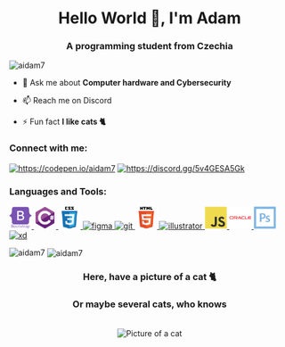 <h1 align="center">Hello World 👋, I'm Adam</h1>
<h3 align="center">A programming student from Czechia</h3>

<p align="left"> <img src="https://komarev.com/ghpvc/?username=aidam7&label=Profile%20views&color=00adb5&style=flat" alt="aidam7" /> </p>

- 💬 Ask me about **Computer hardware and Cybersecurity**

- 📫 Reach me on Discord

- ⚡ Fun fact **I like cats 🐈**

<h3 align="left">Connect with me:</h3>
<p align="left">
<a href="https://codepen.io/https://codepen.io/aidam7" target="blank"><img align="center" src="https://raw.githubusercontent.com/rahuldkjain/github-profile-readme-generator/master/src/images/icons/Social/codepen.svg" alt="https://codepen.io/aidam7" height="30" width="40" /></a>
<a href="https://discord.gg/https://discord.gg/5v4GESA5Gk" target="blank"><img align="center" src="https://raw.githubusercontent.com/rahuldkjain/github-profile-readme-generator/master/src/images/icons/Social/discord.svg" alt="https://discord.gg/5v4GESA5Gk" height="30" width="40" /></a>
</p>

<h3 align="left">Languages and Tools:</h3>
<p align="left"> <a href="https://getbootstrap.com" target="_blank" rel="noreferrer"> <img src="https://raw.githubusercontent.com/devicons/devicon/master/icons/bootstrap/bootstrap-plain-wordmark.svg" alt="bootstrap" width="40" height="40"/> </a> <a href="https://www.w3schools.com/cs/" target="_blank" rel="noreferrer"> <img src="https://raw.githubusercontent.com/devicons/devicon/master/icons/csharp/csharp-original.svg" alt="csharp" width="40" height="40"/> </a> <a href="https://www.w3schools.com/css/" target="_blank" rel="noreferrer"> <img src="https://raw.githubusercontent.com/devicons/devicon/master/icons/css3/css3-original-wordmark.svg" alt="css3" width="40" height="40"/> </a> <a href="https://www.figma.com/" target="_blank" rel="noreferrer"> <img src="https://www.vectorlogo.zone/logos/figma/figma-icon.svg" alt="figma" width="40" height="40"/> </a> <a href="https://git-scm.com/" target="_blank" rel="noreferrer"> <img src="https://www.vectorlogo.zone/logos/git-scm/git-scm-icon.svg" alt="git" width="40" height="40"/> </a> <a href="https://www.w3.org/html/" target="_blank" rel="noreferrer"> <img src="https://raw.githubusercontent.com/devicons/devicon/master/icons/html5/html5-original-wordmark.svg" alt="html5" width="40" height="40"/> </a> <a href="https://www.adobe.com/in/products/illustrator.html" target="_blank" rel="noreferrer"> <img src="https://www.vectorlogo.zone/logos/adobe_illustrator/adobe_illustrator-icon.svg" alt="illustrator" width="40" height="40"/> </a> <a href="https://developer.mozilla.org/en-US/docs/Web/JavaScript" target="_blank" rel="noreferrer"> <img src="https://raw.githubusercontent.com/devicons/devicon/master/icons/javascript/javascript-original.svg" alt="javascript" width="40" height="40"/> </a> <a href="https://www.oracle.com/" target="_blank" rel="noreferrer"> <img src="https://raw.githubusercontent.com/devicons/devicon/master/icons/oracle/oracle-original.svg" alt="oracle" width="40" height="40"/> </a> <a href="https://www.photoshop.com/en" target="_blank" rel="noreferrer"> <img src="https://raw.githubusercontent.com/devicons/devicon/master/icons/photoshop/photoshop-line.svg" alt="photoshop" width="40" height="40"/> </a> <a href="https://www.adobe.com/products/xd.html" target="_blank" rel="noreferrer"> <img src="https://cdn.worldvectorlogo.com/logos/adobe-xd.svg" alt="xd" width="40" height="40"/> </a> </p>

<p><img align="left" src="https://github-readme-stats.vercel.app/api/top-langs?username=aidam7&show_icons=true&title_color=00adb5&text_color=ffffff&bg_color=0d1117&hide_border=true&locale=en&layout=compact" alt="aidam7" /></p>
  
<p>&nbsp;<img align="center" src="https://github-readme-stats.vercel.app/api?username=aidam7&show_icons=true&theme=dark&title_color=00adb5&text_color=ffffff&bg_color=0d1117&hide_border=true&locale=en" alt="aidam7" /></p>
 
<div align=center>
<h3>Here, have a picture of a cat 🐈</h3>
  <h3>Or maybe several cats, who knows</h3>
 <br>
<img src="https://cataas.com/cat" width="450" heigh="450" alt="Picture of a cat"/>
 </div>
